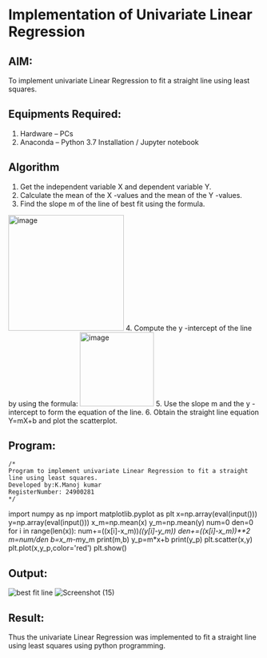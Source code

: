 # Implementation of Univariate Linear Regression
## AIM:
To implement univariate Linear Regression to fit a straight line using least squares.

## Equipments Required:
1. Hardware – PCs
2. Anaconda – Python 3.7 Installation / Jupyter notebook

## Algorithm
1. Get the independent variable X and dependent variable Y.
2. Calculate the mean of the X -values and the mean of the Y -values.
3. Find the slope m of the line of best fit using the formula. 
<img width="231" alt="image" src="https://user-images.githubusercontent.com/93026020/192078527-b3b5ee3e-992f-46c4-865b-3b7ce4ac54ad.png">
4. Compute the y -intercept of the line by using the formula:
<img width="148" alt="image" src="https://user-images.githubusercontent.com/93026020/192078545-79d70b90-7e9d-4b85-9f8b-9d7548a4c5a4.png">
5. Use the slope m and the y -intercept to form the equation of the line.
6. Obtain the straight line equation Y=mX+b and plot the scatterplot.

## Program:
```
/*
Program to implement univariate Linear Regression to fit a straight line using least squares.
Developed by:K.Manoj kumar 
RegisterNumber: 24900281 
*/
```
import numpy as np
import matplotlib.pyplot as plt
x=np.array(eval(input()))
y=np.array(eval(input()))
x_m=np.mean(x)
y_m=np.mean(y)
num=0
den=0
for i in range(len(x)):
    num+=((x[i]-x_m))*((y[i]-y_m))
    den+=((x[i]-x_m))**2
m=num/den
b=x_m-m*y_m
print(m,b)
y_p=m*x+b
print(y_p)
plt.scatter(x,y)
plt.plot(x,y_p,color='red')
plt.show()
## Output:
![best fit line](sam.png)
![Screenshot (15)](https://github.com/user-attachments/assets/31489721-b092-407b-ba0f-c01d90447237)


## Result:
Thus the univariate Linear Regression was implemented to fit a straight line using least squares using python programming.
